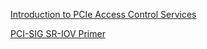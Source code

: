 [Introduction to PCIe Access Control Services](https://liujunming.top/2019/11/24/Introduction-to-PCIe-Access-Control-Services/)

[PCI-SIG SR-IOV Primer](https://www.intel.com/content/www/us/en/pci-express/pci-sig-sr-iov-primer-sr-iov-technology-paper.html)


